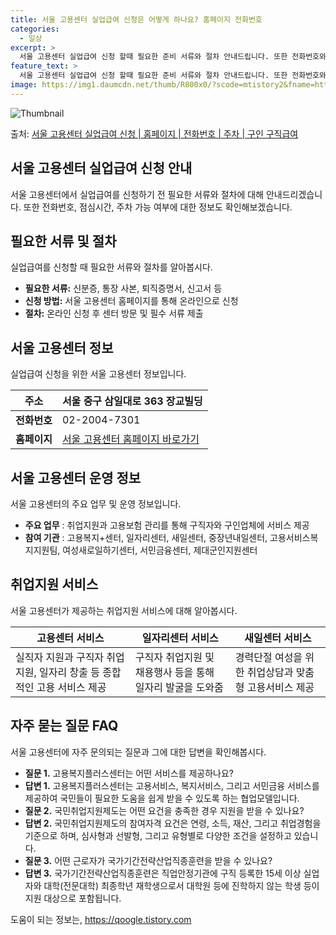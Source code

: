 ```yaml
---
title: 서울 고용센터 실업급여 신청은 어떻게 하나요? 홈페이지 전화번호
categories:
  - 일상
excerpt: >
  서울 고용센터 실업급여 신청 할때 필요한 준비 서류와 절차 안내드립니다. 또한 전화번호와 점심시간은 언제인지, 주차는 가능한지 궁금한 내용을 안내 드리겠습니다. 실업급여의 경우 아래 홈페이지를 통해 신청하시면 됩니다. 서울 고용센터 실업급여 신청하기 👈 클릭 서울고용복지플러스센터 주소전화번호 서울 중구 삼일대로 363 장교빌딩02-2004-7301 서울 고용센터 홈페이지 바로가기 👈 클릭 고용복지플러스센터 소개 국민들이 쉽고 편리하게 필요한 도움을 받을 수 있는 협업 모델로 고용, 복지, 서민금융 서비스를 통합적으로 제공합니다. 주요 업무 업무: 취업지원과 고용보험 관리를 통해 구직자와 구인업체에 서비스를 제공합니다. 참여기관 및 체계도 고용복지+센터 운영위원회 실무협의회 고용센터, 일자리센터, 새일센터..
feature_text: >
  서울 고용센터 실업급여 신청 할때 필요한 준비 서류와 절차 안내드립니다. 또한 전화번호와 점심시간은 언제인지, 주차는 가능한지 궁금한 내용을 안내 드리겠습니다. 실업급여의 경우 아래 홈페이지를 통해 신청하시면 됩니다. 서울 고용센터 실업급여 신청하기 👈 클릭 서울고용복지플러스센터 주소전화번호 서울 중구 삼일대로 363 장교빌딩02-2004-7301 서울 고용센터 홈페이지 바로가기 👈 클릭 고용복지플러스센터 소개 국민들이 쉽고 편리하게 필요한 도움을 받을 수 있는 협업 모델로 고용, 복지, 서민금융 서비스를 통합적으로 제공합니다. 주요 업무 업무: 취업지원과 고용보험 관리를 통해 구직자와 구인업체에 서비스를 제공합니다. 참여기관 및 체계도 고용복지+센터 운영위원회 실무협의회 고용센터, 일자리센터, 새일센터..
image: https://img1.daumcdn.net/thumb/R800x0/?scode=mtistory2&fname=https%3A%2F%2Fblog.kakaocdn.net%2Fdn%2FJmOkp%2FbtsGK2WLA7q%2FZHONAtEbwyInFTHiCYrZ90%2Fimg.png
---
```


![Thumbnail](https://img1.daumcdn.net/thumb/R800x0/?scode=mtistory2&fname=https%3A%2F%2Fblog.kakaocdn.net%2Fdn%2FJmOkp%2FbtsGK2WLA7q%2FZHONAtEbwyInFTHiCYrZ90%2Fimg.png)

<p>출처: <a href="https://qoogle.tistory.com/4621" rel="dofollow">서울 고용센터 실업급여 신청 | 홈페이지 | 전화번호 | 주차 | 구인 구직급여</a> </p>

## 서울 고용센터 실업급여 신청 안내

서울 고용센터에서 실업급여를 신청하기 전 필요한 서류와 절차에 대해 안내드리겠습니다. 또한 전화번호, 점심시간, 주차 가능 여부에 대한
정보도 확인해보겠습니다.

## 필요한 서류 및 절차

실업급여를 신청할 때 필요한 서류와 절차를 알아봅시다.

  * **필요한 서류:** 신분증, 통장 사본, 퇴직증명서, 신고서 등
  * **신청 방법:** 서울 고용센터 홈페이지를 통해 온라인으로 신청
  * **절차:** 온라인 신청 후 센터 방문 및 필수 서류 제출

## 서울 고용센터 정보

실업급여 신청을 위한 서울 고용센터 정보입니다.

**주소** | 서울 중구 삼일대로 363 장교빌딩  
---|---  
**전화번호** | 02-2004-7301  
**홈페이지** | [서울 고용센터 홈페이지 바로가기](http://www.seoul.go.kr/cityhall)  
  
## 서울 고용센터 운영 정보

서울 고용센터의 주요 업무 및 운영 정보입니다.

  * **주요 업무** : 취업지원과 고용보험 관리를 통해 구직자와 구인업체에 서비스 제공
  * **참여 기관** : 고용복지+센터, 일자리센터, 새일센터, 중장년내일센터, 고용서비스복지지원팀, 여성새로일하기센터, 서민금융센터, 제대군인지원센터

## 취업지원 서비스

서울 고용센터가 제공하는 취업지원 서비스에 대해 알아봅시다.

**고용센터 서비스** | **일자리센터 서비스** | **새일센터 서비스**  
---|---|---  
실직자 지원과 구직자 취업지원, 일자리 창출 등 종합적인 고용 서비스 제공 | 구직자 취업지원 및 채용행사 등을 통해 일자리 발굴을 도와줌 | 경력단절 여성을 위한 취업상담과 맞춤형 고용서비스 제공  
  
## 자주 묻는 질문 FAQ

서울 고용센터에 자주 문의되는 질문과 그에 대한 답변을 확인해봅시다.

  * **질문 1.** 고용복지플러스센터는 어떤 서비스를 제공하나요?
  * **답변 1.** 고용복지플러스센터는 고용서비스, 복지서비스, 그리고 서민금융 서비스를 제공하여 국민들이 필요한 도움을 쉽게 받을 수 있도록 하는 협업모델입니다.
  * **질문 2.** 국민취업지원제도는 어떤 요건을 충족한 경우 지원을 받을 수 있나요?
  * **답변 2.** 국민취업지원제도의 참여자격 요건은 연령, 소득, 재산, 그리고 취업경험을 기준으로 하며, 심사형과 선발형, 그리고 유형별로 다양한 조건을 설정하고 있습니다.
  * **질문 3.** 어떤 근로자가 국가기간전략산업직종훈련을 받을 수 있나요?
  * **답변 3.** 국가기간전략산업직종훈련은 직업안정기관에 구직 등록한 15세 이상 실업자와 대학(전문대학) 최종학년 재학생으로서 대학원 등에 진학하지 않는 학생 등이 지원 대상으로 포함됩니다.



 

도움이 되는 정보는, <a href="https://qoogle.tistory.com" rel="dofollow">https://qoogle.tistory.com</a>


